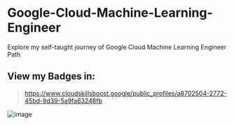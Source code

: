 # Google-Cloud-Machine-Learning-Engineer
Explore my self-taught journey of Google Cloud Machine Learning Engineer Path


## View my Badges in:
> https://www.cloudskillsboost.google/public_profiles/a8702504-2772-45bd-9d39-5a9fa63248fb
 
![image](https://github.com/moniquecardoso25/Google-Cloud-Machine-Learning-Engineer/assets/140358716/984edd84-c2ff-42ad-bf73-f5dae6ced42c)
